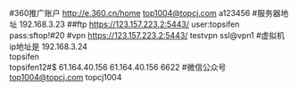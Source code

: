 #360推广账户
http://e.360.cn/home
top1004@topcj.com
a123456
#服务器地址
192.168.3.23
##ftp
https://123.157.223.2:5443/
user:topsifen
pass:sftop!#20
#vpn
https://123.157.223.2:5443/
testvpn
ssl@vpn1
#虚拟机
ip地址是
192.168.3.24    
topsifen   
topsifen12#$
61.164.40.156
61.164.40.156 6622
#微信公众号
top1004@topcj.com
topcj1004
